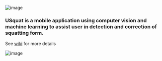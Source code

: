 ![image](https://user-images.githubusercontent.com/11790686/115646183-8ac80f00-a2d6-11eb-8376-46c14078e2fb.png) 


### USquat is a mobile application using computer vision and machine learning to assist user in detection and correction of squatting form. 
See [wiki](https://github.com/grewe/USquat/wiki) for more details

![image](https://user-images.githubusercontent.com/11790686/115610299-859a9e00-a29d-11eb-99b5-59d00a43adb9.png)

